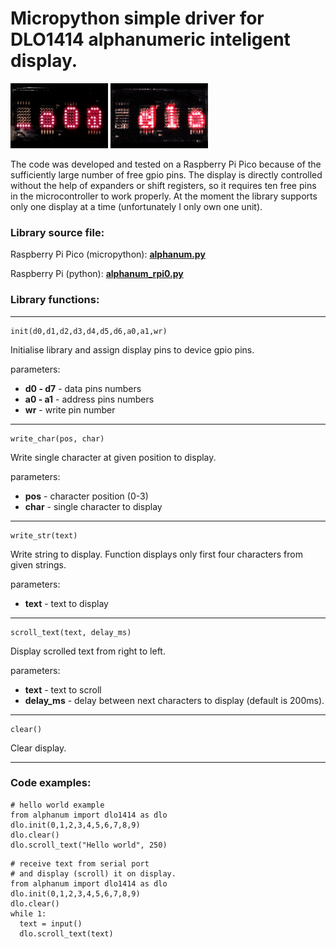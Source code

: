 # Micropython simple driver for DLO1414 alphanumeric inteligent display.

![display.jpg](display.jpg)
![anim.gif](anim.gif)

The code was developed and tested on a Raspberry Pi Pico because of the sufficiently large number of free gpio pins.
The display is directly controlled without the help of expanders or shift registers, so it requires ten free pins in the microcontroller to work properly.
At the moment the library supports only one display at a time (unfortunately I only own one unit).

### Library source file:
Raspberry Pi Pico (micropython): 
**[alphanum.py](alphanum.py)**

Raspberry Pi (python):
**[alphanum_rpi0.py](alphanum_rpi0.py)**


### Library functions:
---
```
init(d0,d1,d2,d3,d4,d5,d6,a0,a1,wr)
```
Initialise library and assign display pins to device gpio pins.

parameters:
- **d0 - d7** - data pins numbers
- **a0 - a1** - address pins numbers
- **wr** - write pin number
---
```
write_char(pos, char)
```
Write single character at given position to display.

parameters:
- **pos** - character position (0-3)
- **char** - single character to display
---
```
write_str(text)
```
Write string to display. Function displays only first four characters from given strings. 

parameters:
- **text** - text to display
---
```
scroll_text(text, delay_ms)
```

Display scrolled text from right to left.

parameters:
- **text** - text to scroll
- **delay_ms** - delay between next characters to display (default is 200ms).
---
```
clear()
```

Clear display.

---

### Code examples:

```
# hello world example
from alphanum import dlo1414 as dlo
dlo.init(0,1,2,3,4,5,6,7,8,9)
dlo.clear()
dlo.scroll_text("Hello world", 250)
```

```
# receive text from serial port
# and display (scroll) it on display.
from alphanum import dlo1414 as dlo
dlo.init(0,1,2,3,4,5,6,7,8,9)
dlo.clear()
while 1:
  text = input()
  dlo.scroll_text(text)
```
